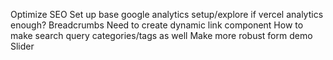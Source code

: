 Optimize SEO
Set up base google analytics setup/explore if vercel analytics enough?
Breadcrumbs
Need to create dynamic link component
How to make search query categories/tags as well
Make more robust form demo
Slider
